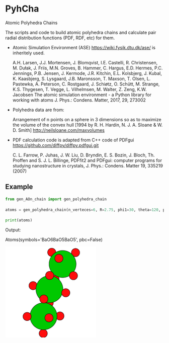 # PyhCha

Atomic Polyhedra Chains

The scripts and code to build atomic polyhedra chains and calculate pair radial distribution functions (PDF, RDF, etc) for them.

- Atomic Simulation Environment (ASE) <https://wiki.fysik.dtu.dk/ase/> is inheritely used. 

	A.H. Larsen, J.J. Mortensen, J. Blomqvist, I.E. Castelli, R. Christensen, M. Dułak, J. Friis, M.N. Groves, B. Hammer, C. Hargus, E.D. Hermes, P.C. Jennings, P.B. Jensen, J. Kermode, J.R. Kitchin, E.L. Kolsbjerg, J. Kubal, K. Kaasbjerg, S. Lysgaard, J.B. Maronsson, T. Maxson, T. Olsen, L. Pastewka, A. Peterson, C. Rostgaard, J. Schiøtz, O. Schütt, M. Strange, K.S. Thygesen, T. Vegge, L. Vilhelmsen, M. Walter, Z. Zeng, K.W. Jacobsen
	The atomic simulation environment - a Python library for working with atoms
	J. Phys.: Condens. Matter, 2017, 29, 273002 

- Polyhedra data are from:

    Arrangement of n points on a sphere in 3 dimensions
    so as to maximize the volume of the convex hull
    [1994 by R. H. Hardin, N. J. A. Sloane & W. D. Smith]
    <http://neilsloane.com/maxvolumes>



- PDF calculation code is adapted from C++ code of PDFgui <https://github.com/diffpy/diffpy.pdfgui.git>

    C. L. Farrow, P. Juhas, J. W. Liu, D. Bryndin, E. S. Bozin,
    J. Bloch, Th. Proffen and S. J. L. Billinge, PDFfit2 and
    PDFgui: computer programs for studying nanostructure in
    crystals, J. Phys.: Condens.  Matter 19, 335219 (2007)
    
    
    
## Example

```python
from gen_AOn_chain import gen_polyhedra_chain

atoms = gen_polyhedra_chain(n_verteces=6, R=2.75, phi1=30, theta=120, phi2=30, A='Ba')

print(atoms)
```

Output:

Atoms(symbols='BaO6BaO5BaO5', pbc=False)


![doc image](doc/image.png)

